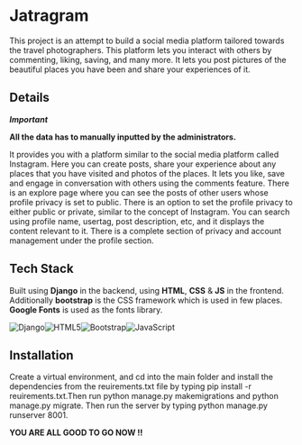 
# Jatragram

This project is an attempt to build a social media platform tailored towards the travel photographers. This platform lets you interact with others by commenting, liking, saving, and many more. It lets you post pictures of the beautiful places you have been and share your experiences of it.

 

## Details
**_Important_** 

**All the data has to manually inputted by the administrators.** 

It provides you with a platform similar to the social media platform called Instagram. Here you can create posts, share your experience about any places that you have visited and photos of the places. It lets you like, save and engage in conversation with others using the comments feature. There is an explore page where you can see the posts of other users whose profile privacy is set to public. There is an option to set the profile privacy to either public or private, similar to the concept of Instagram. You can search using profile name, usertag, post description, etc, and it displays the content relevant to it. There is a complete section of privacy and account management under the profile section. 






## Tech Stack

Built using **Django** in the backend, using **HTML**, **CSS** & **JS** in the frontend. Additionally **bootstrap** is the CSS framework which is used in few places. **Google Fonts** is used as the fonts library.

 ![Django](https://img.shields.io/badge/django-%23092E20.svg?style=for-the-badge&logo=django&logoColor=white)![HTML5](https://img.shields.io/badge/html5-%23E34F26.svg?style=for-the-badge&logo=html5&logoColor=white)![Bootstrap](https://img.shields.io/badge/bootstrap-%238511FA.svg?style=for-the-badge&logo=bootstrap&logoColor=white)![JavaScript](https://img.shields.io/badge/javascript-%23323330.svg?style=for-the-badge&logo=javascript&logoColor=%23F7DF1E)



## Installation

Create a virtual environment, and cd into the main folder and install the dependencies from the reuirements.txt file by typing pip install -r reuirements.txt.Then run python manage.py makemigrations and python manage.py migrate.
Then run the server by typing python manage.py runserver 8001.

**YOU ARE ALL GOOD TO GO NOW !!**
    
